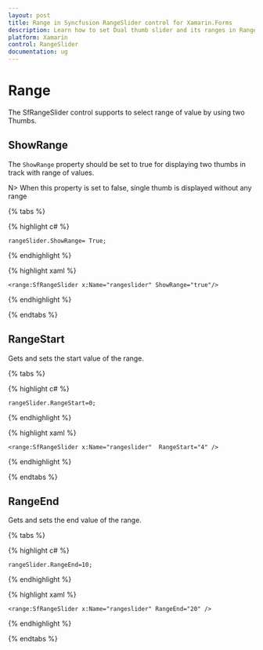 ```yaml
---
layout: post
title: Range in Syncfusion RangeSlider control for Xamarin.Forms
description: Learn how to set Dual thumb slider and its ranges in RangeSlider control.
platform: Xamarin
control: RangeSlider
documentation: ug
---
```


# Range

The SfRangeSlider control supports to select range of value by using two Thumbs.

## ShowRange

The `ShowRange` property should be set to true for displaying two thumbs in track with range of values.

N> When this property is set to false, single thumb is displayed without any range 

{% tabs %}

{% highlight c# %}

	rangeSlider.ShowRange= True;

{% endhighlight %}

{% highlight xaml %}

	<range:SfRangeSlider x:Name="rangeslider" ShowRange="true"/>
	
{% endhighlight %}

{% endtabs %}

## RangeStart

Gets and sets the start value of the range.

{% tabs %}

{% highlight c# %}

	rangeSlider.RangeStart=0;

{% endhighlight %}

{% highlight xaml %}

	<range:SfRangeSlider x:Name="rangeslider"  RangeStart="4" />
	
{% endhighlight %}

{% endtabs %}

## RangeEnd

Gets and sets the end value of the range.

{% tabs %}

{% highlight c# %}

	rangeSlider.RangeEnd=10;

{% endhighlight  %}

{% highlight xaml %}

	<range:SfRangeSlider x:Name="rangeslider" RangeEnd="20" />
	
{% endhighlight %}

{% endtabs %}
